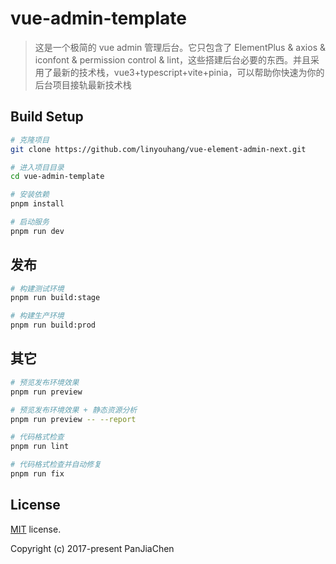 # vue-admin-template

> 这是一个极简的 vue admin 管理后台。它只包含了 ElementPlus & axios & iconfont & permission control & lint，这些搭建后台必要的东西。并且采用了最新的技术栈，vue3+typescript+vite+pinia，可以帮助你快速为你的后台项目接轨最新技术栈

## Build Setup

```bash
# 克隆项目
git clone https://github.com/linyouhang/vue-element-admin-next.git

# 进入项目目录
cd vue-admin-template

# 安装依赖
pnpm install

# 启动服务
pnpm run dev
```

## 发布

```bash
# 构建测试环境
pnpm run build:stage

# 构建生产环境
pnpm run build:prod
```

## 其它

```bash
# 预览发布环境效果
pnpm run preview

# 预览发布环境效果 + 静态资源分析
pnpm run preview -- --report

# 代码格式检查
pnpm run lint

# 代码格式检查并自动修复
pnpm run fix
```

## License

[MIT](https://github.com/PanJiaChen/vue-admin-template/blob/master/LICENSE) license.

Copyright (c) 2017-present PanJiaChen
